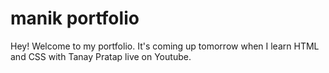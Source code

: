 # manik portfolio

Hey! Welcome to my portfolio. It's coming up tomorrow when I learn HTML and CSS with Tanay Pratap live on Youtube.